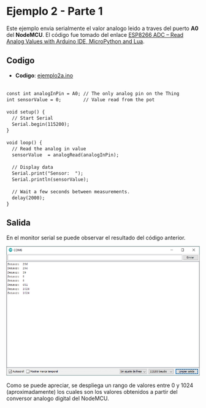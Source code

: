 # Ejemplo 2 - Parte 1

Este ejemplo envia serialmente el valor analogo leido a traves del puerto **A0** del **NodeMCU**. El código fue tomado del enlace [ESP8266 ADC – Read Analog Values with Arduino IDE, MicroPython and Lua](https://randomnerdtutorials.com/esp8266-adc-reading-analog-values-with-nodemcu/).

## Codigo

* **Codigo**: [ejemplo2a.ino](ejemplo2a.ino)

```arduino

const int analogInPin = A0; // The only analog pin on the Thing 
int sensorValue = 0;        // Value read from the pot

void setup() {
  // Start Serial  
  Serial.begin(115200);    
}

void loop() {
  // Read the analog in value
  sensorValue  = analogRead(analogInPin);
  
  // Display data  
  Serial.print("Sensor:  ");
  Serial.println(sensorValue);
   
  // Wait a few seconds between measurements.
  delay(2000);
}
```

## Salida

En el monitor serial se puede observar el resultado del código anterior. 

![monitor](monitor-serial.png)

Como se puede apreciar, se despliega un rango de valores entre 0 y 1024 (aproximadamente) los cuales son los valores obtenidos a partir del conversor analogo digital del NodeMCU.
